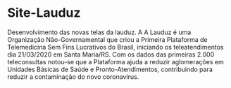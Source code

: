 # Site-Lauduz
Desenvolvimento das novas telas da lauduz. A A Lauduz é uma Organização Não-Governamental que criou a Primeira Plataforma de Telemedicina Sem Fins Lucrativos do Brasil, iniciando os teleatendimentos dia 21/03/2020 em Santa Maria/RS. Com os dados das primeiras 2.000 teleconsultas notou-se que a Plataforma ajuda a reduzir aglomerações em Unidades Básicas de Saúde e Pronto-Atendimentos, contribuindo para reduzir a contaminação do novo coronavírus.
